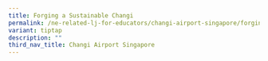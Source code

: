 ```yaml
---
title: Forging a Sustainable Changi
permalink: /ne-related-lj-for-educators/changi-airport-singapore/forging-a-sustainable-changi/
variant: tiptap
description: ""
third_nav_title: Changi Airport Singapore
---
```

